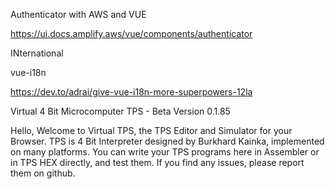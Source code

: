 Authenticator with AWS and VUE

https://ui.docs.amplify.aws/vue/components/authenticator



INternational

vue-i18n

https://dev.to/adrai/give-vue-i18n-more-superpowers-12la



Virtual 4 Bit Microcomputer TPS  - Beta Version 0.1.85

 

Hello, Welcome to Virtual TPS, the TPS Editor and Simulator for your Browser.
TPS is 4 Bit Interpreter designed by Burkhard Kainka, implemented on many platforms.
You can write your TPS programs here in Assembler or in TPS HEX directly, and test them.
If you find any issues, please report them on github.
